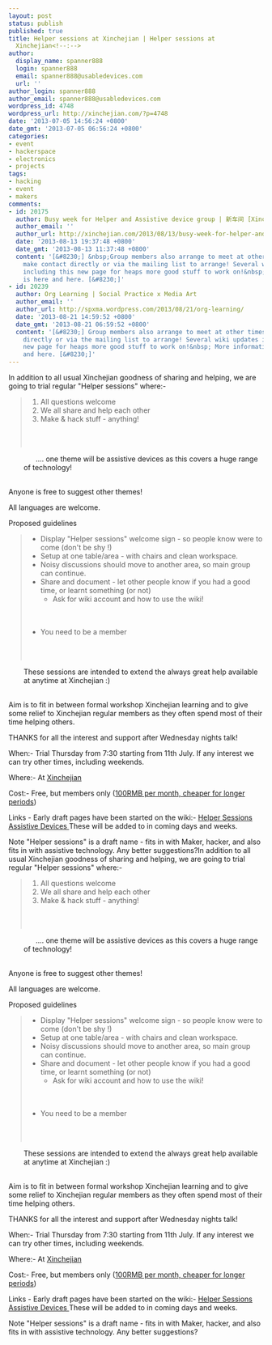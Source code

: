 ```yaml
---
layout: post
status: publish
published: true
title: Helper sessions at Xinchejian | Helper sessions at
  Xinchejian<!--:-->
author:
  display_name: spanner888
  login: spanner888
  email: spanner888@usabledevices.com
  url: ''
author_login: spanner888
author_email: spanner888@usabledevices.com
wordpress_id: 4748
wordpress_url: http://xinchejian.com/?p=4748
date: '2013-07-05 14:56:24 +0800'
date_gmt: '2013-07-05 06:56:24 +0800'
categories:
- event
- hackerspace
- electronics
- projects
tags:
- hacking
- event
- makers
comments:
- id: 20175
  author: Busy week for Helper and Assistive device group | 新车间 [Xinchejian]
  author_email: ''
  author_url: http://xinchejian.com/2013/08/13/busy-week-for-helper-and-assistive-device-group/
  date: '2013-08-13 19:37:48 +0800'
  date_gmt: '2013-08-13 11:37:48 +0800'
  content: '[&#8230;] &nbsp;Group members also arrange to meet at other times, so
    make contact directly or via the mailing list to arrange! Several wiki updates
    including this new page for heaps more good stuff to work on!&nbsp; More information
    is here and here. [&#8230;]'
- id: 20239
  author: Org Learning | Social Practice x Media Art
  author_email: ''
  author_url: http://spxma.wordpress.com/2013/08/21/org-learning/
  date: '2013-08-21 14:59:52 +0800'
  date_gmt: '2013-08-21 06:59:52 +0800'
  content: '[&#8230;] Group members also arrange to meet at other times, so make contact
    directly or via the mailing list to arrange! Several wiki updates including this
    new page for heaps more good stuff to work on!&nbsp; More information is here
    and here. [&#8230;]'
---
```

<p><!--:zh-->In addition to all usual Xinchejian goodness of sharing and helping, we are going to trial regular "Helper sessions" where:-</p>
<blockquote>
<ol>
<li>All questions welcome</li>
<li>We all share and help each other</li>
<li>Make &amp; hack stuff - anything!</li><br />
</ol><br />
</blockquote></p>
<p style="padding-left: 30px;">&nbsp;&nbsp;&nbsp;&nbsp;&nbsp; .... one theme will be assistive devices as this covers a huge range of technology!</p><br />
Anyone is free to suggest other themes!</p>
<p>All languages are welcome.</p>
<p>Proposed guidelines</p>
<blockquote>
<ul>
<li>Display "Helper sessions" welcome sign - so people know were to come (don't be shy !)</li>
<li>Setup at one table/area - with chairs and clean workspace.</li>
<li>Noisy discussions should move to another area, so main group can continue.</li>
<li>Share and document - let other people know if you had a good time, or learnt something (or not)
<ul>
<li>Ask for wiki account and how to use the wiki!</li><br />
</ul><br />
</li></p>
<li>You need to be a member</li><br />
</ul><br />
</blockquote></p>
<p style="padding-left: 30px;">These sessions are intended to extend the always great help available at anytime at&nbsp;Xinchejian :)</p><br />
Aim is to fit in between formal workshop&nbsp;Xinchejian learning and to give some relief to&nbsp;Xinchejian regular members as they often spend most of their time helping others.</p>
<p>THANKS for all the interest and support after Wednesday nights talk!</p>
<p>When:- Trial Thursday from 7:30 starting from 11th July. If any interest we can try other times, including weekends.</p>
<p>Where:- At <a title="Xinchejian location" href="http://xinchejian.com/contact-us/">Xinchejian</a></p>
<p>Cost:- Free, but members only (<a title="membership" href="http://xinchejian.com/membership/">100RMB per month, cheaper for longer periods</a>)</p>
<p>Links - Early draft pages have been started on the wiki:- <a title="Helper Sessions - XCJ wiki" href="http://wiki.xinchejian.com/wiki/Helper_Sessions">Helper Sessions</a>&nbsp;&nbsp;&nbsp; <a title="Assistive Devices XCJ wiki" href="http://wiki.xinchejian.com/wiki/Assistive_Devices">Assistive Devices </a>These will be added to in coming days and weeks.</p>
<p>Note "Helper sessions" is a draft name - fits in with Maker, hacker, and also fits in with assistive technology. Any better suggestions?<!--:--><!--:en-->In addition to all usual Xinchejian goodness of sharing and helping, we are going to trial regular "Helper sessions" where:-</p>
<blockquote>
<ol>
<li>All questions welcome</li>
<li>We all share and help each other</li>
<li>Make &amp; hack stuff - anything!</li><br />
</ol><br />
</blockquote></p>
<p style="padding-left: 30px;">&nbsp;&nbsp;&nbsp;&nbsp;&nbsp; .... one theme will be assistive devices as this covers a huge range of technology!</p><br />
Anyone is free to suggest other themes!</p>
<p>All languages are welcome.</p>
<p>Proposed guidelines</p>
<blockquote>
<ul>
<li>Display "Helper sessions" welcome sign - so people know were to come (don't be shy !)</li>
<li>Setup at one table/area - with chairs and clean workspace.</li>
<li>Noisy discussions should move to another area, so main group can continue.</li>
<li>Share and document - let other people know if you had a good time, or learnt something (or not)
<ul>
<li>Ask for wiki account and how to use the wiki!</li><br />
</ul><br />
</li></p>
<li>You need to be a member</li><br />
</ul><br />
</blockquote></p>
<p style="padding-left: 30px;">These sessions are intended to extend the always great help available at anytime at&nbsp;Xinchejian :)</p><br />
Aim is to fit in between formal workshop&nbsp;Xinchejian learning and to give some relief to&nbsp;Xinchejian regular members as they often spend most of their time helping others.</p>
<p>THANKS for all the interest and support after Wednesday nights talk!</p>
<p>When:- Trial Thursday from 7:30 starting from 11th July. If any interest we can try other times, including weekends.</p>
<p>Where:- At <a title="Xinchejian location" href="http://xinchejian.com/contact-us/">Xinchejian</a></p>
<p>Cost:- Free, but members only (<a title="membership" href="http://xinchejian.com/membership/">100RMB per month, cheaper for longer periods</a>)</p>
<p>Links - Early draft pages have been started on the wiki:- <a title="Helper Sessions - XCJ wiki" href="http://wiki.xinchejian.com/wiki/Helper_Sessions">Helper Sessions</a>&nbsp;&nbsp;&nbsp; <a title="Assistive Devices XCJ wiki" href="http://wiki.xinchejian.com/wiki/Assistive_Devices">Assistive Devices </a>These will be added to in coming days and weeks.</p>
<p>Note "Helper sessions" is a draft name - fits in with Maker, hacker, and also fits in with assistive technology. Any better suggestions?<!--:--></p>
